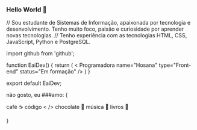 ### Hello World 👋

// Sou estudante de Sistemas de Informação, apaixonada por tecnologia e desenvolvimento.
Tenho muito foco, paixão e curiosidade por aprender novas tecnologias. 
// Tenho experiência com as tecnologias HTML, CSS, JavaScript, Python e PostgreSQL.


import github from 'github';

function EaiDev() {
    return (
          < Programadora
            name="Hosana"
            type="Front-end"
            status="Em formação"
        />
    )
}

export default EaiDev;


não gosto, eu ###amo: {

café ☕
código < />
chocolate 🍫
música 🎵
livros 📖

}





